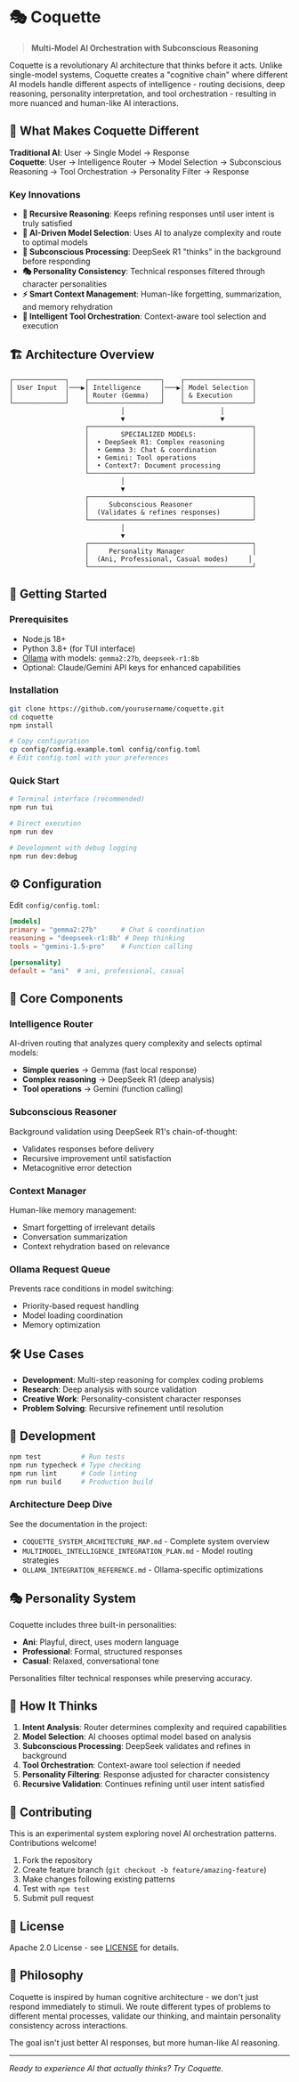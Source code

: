 # 🎭 Coquette

> **Multi-Model AI Orchestration with Subconscious Reasoning**

Coquette is a revolutionary AI architecture that thinks before it acts. Unlike single-model systems, Coquette creates a "cognitive chain" where different AI models handle different aspects of intelligence - routing decisions, deep reasoning, personality interpretation, and tool orchestration - resulting in more nuanced and human-like AI interactions.

## 🧠 What Makes Coquette Different

**Traditional AI**: User → Single Model → Response  
**Coquette**: User → Intelligence Router → Model Selection → Subconscious Reasoning → Tool Orchestration → Personality Filter → Response

### Key Innovations

- **🔄 Recursive Reasoning**: Keeps refining responses until user intent is truly satisfied
- **🧠 AI-Driven Model Selection**: Uses AI to analyze complexity and route to optimal models
- **💭 Subconscious Processing**: DeepSeek R1 "thinks" in the background before responding
- **🎭 Personality Consistency**: Technical responses filtered through character personalities
- **⚡ Smart Context Management**: Human-like forgetting, summarization, and memory rehydration
- **🔧 Intelligent Tool Orchestration**: Context-aware tool selection and execution

## 🏗️ Architecture Overview

```
┌─────────────┐    ┌──────────────────┐    ┌─────────────────┐
│ User Input  │───▶│ Intelligence     │───▶│ Model Selection │
│             │    │ Router (Gemma)   │    │ & Execution     │
└─────────────┘    └──────────────────┘    └─────────────────┘
                            │                        │
                            ▼                        ▼
                   ┌─────────────────────────────────────────┐
                   │        SPECIALIZED MODELS:              │
                   │  • DeepSeek R1: Complex reasoning       │
                   │  • Gemma 3: Chat & coordination         │
                   │  • Gemini: Tool operations              │
                   │  • Context7: Document processing        │
                   └─────────────────────────────────────────┘
                            │
                            ▼
                   ┌─────────────────────────────────────────┐
                   │     Subconscious Reasoner               │
                   │  (Validates & refines responses)        │
                   └─────────────────────────────────────────┘
                            │
                            ▼
                   ┌─────────────────────────────────────────┐
                   │     Personality Manager                 │
                   │  (Ani, Professional, Casual modes)     │
                   └─────────────────────────────────────────┘
```

## 🚀 Getting Started

### Prerequisites

- Node.js 18+
- Python 3.8+ (for TUI interface)
- [Ollama](https://ollama.ai) with models: `gemma2:27b`, `deepseek-r1:8b`
- Optional: Claude/Gemini API keys for enhanced capabilities

### Installation

```bash
git clone https://github.com/yourusername/coquette.git
cd coquette
npm install

# Copy configuration
cp config/config.example.toml config/config.toml
# Edit config.toml with your preferences
```

### Quick Start

```bash
# Terminal interface (recommended)
npm run tui

# Direct execution
npm run dev

# Development with debug logging
npm run dev:debug
```

## ⚙️ Configuration

Edit `config/config.toml`:

```toml
[models]
primary = "gemma2:27b"      # Chat & coordination
reasoning = "deepseek-r1:8b" # Deep thinking
tools = "gemini-1.5-pro"    # Function calling

[personality]
default = "ani"  # ani, professional, casual
```

## 🎯 Core Components

### Intelligence Router
AI-driven routing that analyzes query complexity and selects optimal models:
- **Simple queries** → Gemma (fast local response)
- **Complex reasoning** → DeepSeek R1 (deep analysis) 
- **Tool operations** → Gemini (function calling)

### Subconscious Reasoner
Background validation using DeepSeek R1's chain-of-thought:
- Validates responses before delivery
- Recursive improvement until satisfaction
- Metacognitive error detection

### Context Manager
Human-like memory management:
- Smart forgetting of irrelevant details
- Conversation summarization
- Context rehydration based on relevance

### Ollama Request Queue
Prevents race conditions in model switching:
- Priority-based request handling
- Model loading coordination
- Memory optimization

## 🛠️ Use Cases

- **Development**: Multi-step reasoning for complex coding problems
- **Research**: Deep analysis with source validation
- **Creative Work**: Personality-consistent character responses
- **Problem Solving**: Recursive refinement until resolution

## 🔧 Development

```bash
npm test          # Run tests
npm run typecheck # Type checking
npm run lint      # Code linting
npm run build     # Production build
```

### Architecture Deep Dive

See the documentation in the project:
- `COQUETTE_SYSTEM_ARCHITECTURE_MAP.md` - Complete system overview
- `MULTIMODEL_INTELLIGENCE_INTEGRATION_PLAN.md` - Model routing strategies
- `OLLAMA_INTEGRATION_REFERENCE.md` - Ollama-specific optimizations

## 🎭 Personality System

Coquette includes three built-in personalities:

- **Ani**: Playful, direct, uses modern language
- **Professional**: Formal, structured responses
- **Casual**: Relaxed, conversational tone

Personalities filter technical responses while preserving accuracy.

## 🔄 How It Thinks

1. **Intent Analysis**: Router determines complexity and required capabilities
2. **Model Selection**: AI chooses optimal model based on analysis
3. **Subconscious Processing**: DeepSeek validates and refines in background
4. **Tool Orchestration**: Context-aware tool selection if needed
5. **Personality Filtering**: Response adjusted for character consistency
6. **Recursive Validation**: Continues refining until user intent satisfied

## 🤝 Contributing

This is an experimental system exploring novel AI orchestration patterns. Contributions welcome!

1. Fork the repository
2. Create feature branch (`git checkout -b feature/amazing-feature`)
3. Make changes following existing patterns
4. Test with `npm test`
5. Submit pull request

## 📄 License

Apache 2.0 License - see [LICENSE](LICENSE) for details.

## 💭 Philosophy

Coquette is inspired by human cognitive architecture - we don't just respond immediately to stimuli. We route different types of problems to different mental processes, validate our thinking, and maintain personality consistency across interactions.

The goal isn't just better AI responses, but more human-like AI reasoning.

---

*Ready to experience AI that actually thinks? Try Coquette.*